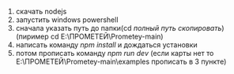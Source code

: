 1. скачать nodejs
2. запустить windows powershell
3. сначала указать путь до папки(cd *полный путь скопировать*)(пиример cd E:\ПРОМЕТЕЙ\Prometey-main)
4. написать команду *npm install* и дождаться установки
5. потом прописать команду *npm run dev* (если карты нет то E:\ПРОМЕТЕЙ\Prometey-main\examples прописать в 3 пункте)
